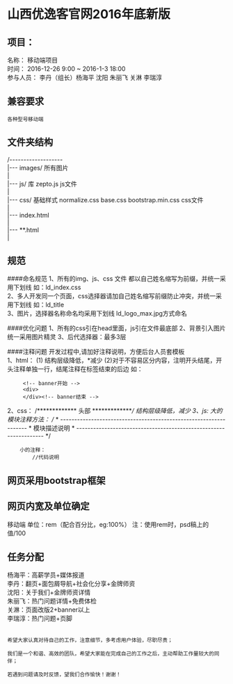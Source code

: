 # 山西优逸客官网2016年底新版
## 项目：
   名称：
   		移动端项目<br/>
   时间：
   		2016-12-26 9:00 ~ 2016-1-3 18:00<br/>
   参与人员：
   		李丹（组长）杨海平 沈阳 朱丽飞 关淋 李瑞淳
## 兼容要求
    各种型号移动端
## 文件夹结构
/-------------------<br/>
  |--- images/  所有图片<br/>
  |<br/>
  |--- js/      库 zepto.js js文件<br/>
  |<br/>
  |--- css/     基础样式 normalize.css  base.css  bootstrap.min.css   css文件<br/>
  |<br/>
  |--- index.html<br/>
  |<br/>
  |--- **.html<br/>
  |<br/>

## 规范
####命名规范
  1、所有的img、js、css 文件 都以自己姓名缩写为前缀，并统一采用下划线   如：ld_index.css <br/>
  2、多人开发同一个页面，css选择器请加自己姓名缩写前缀防止冲突，并统一采用下划线   如：ld_title<br/>
  3、图片，选择器名称命名均采用下划线  ld_logo_max.jpg方式命名<br/>
 
####优化问题
  1、所有的css引在head里面，js引在文件最底部
  2、背景引入图片统一采用图片精灵
  3、后代选择器：最多3层
  

####注释问题
  开发过程中,请加好注释说明，方便后台人员套模板<br/>
  1、html：
        (1)<!-- *************  头部  ************** -->   结构层级降低，*减少
        (2)对于不容易区分内容，注明开头结尾，开头注释单独一行，结尾注释在标签结束的后边    如：

         <!-- banner开始 -->
         <div>
         </div><!-- banner结束 -->
         
  2、css：
        /*************  头部  **************/    结构层级降低，*减少
  3、js:
        大的模块注释方法：
            /**
             * ------------------------------------------------------------------
             * 模块描述说明
             * ------------------------------------------------------------------
             */

        小的注释：
            //代码说明
        
## 网页采用bootstrap框架

## 网页内宽及单位确定
  移动端 单位：rem（配合百分比，eg:100%）
	注：使用rem时，psd稿上的值/100
## 任务分配
  杨海平：高薪学员+媒体报道<br/>
  李丹：翻页+面包屑导航+社会化分享+金牌师资<br/>
  沈阳：关于我们+金牌师资详情<br/>
  朱丽飞：热门问题详情+免费体检<br/>
  关淋：页面改版2+banner以上<br/>
  李瑞淳：热门问题+页脚<br/>
<br/>

    希望大家认真对待自己的工作，注意细节，多考虑用户体验，尽职尽责；

    我们是一个和谐、高效的团队，希望大家能在完成自己的工作之后，主动帮助工作量较大的同伴；

    若遇到问题请及时反馈，望我们合作愉快！谢谢！
  




